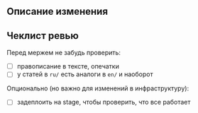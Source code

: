 ## Описание изменения

<!-- Опиши, что именно поменялось, желательно со скриншотами -->

## Чеклист ревью

Перед мержем не забудь проверить:

<!-- можно добавить свои пункты, но не удалять существующие -->
<!-- если нужно добавить какие-то пункты навсегда,
     это делается в файле .github/pull_request_template.md -->

- [ ] правописание в тексте, опечатки
- [ ] у статей в `ru/` есть аналоги в `en/` и наоборот

Опционально (но важно для изменений в инфраструктуру):

- [ ] задеплоить на stage, чтобы проверить, что все работает
